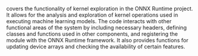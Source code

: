covers the functionality of kernel exploration in the ONNX Runtime project. It allows for the analysis and exploration of kernel operations used in executing machine learning models. The code interacts with other functional areas of the system by including necessary headers, defining classes and functions used in other components, and registering the module with the ONNX Runtime framework. It also provides functions for updating device arrays and checking the availability of certain features.